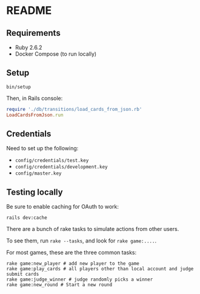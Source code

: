 # README

## Requirements

- Ruby 2.6.2
- Docker Compose (to run locally)

## Setup

```
bin/setup
```

Then, in Rails console:

```rb
require './db/transitions/load_cards_from_json.rb'
LoadCardsFromJson.run
```

## Credentials

Need to set up the following:

- `config/credentials/test.key`
- `config/credentials/development.key`
- `config/master.key`

## Testing locally

Be sure to enable caching for OAuth to work:

```
rails dev:cache
```

There are a bunch of rake tasks to simulate actions from other users.

To see them, run `rake --tasks`, and look for `rake game:....`.

For most games, these are the three common tasks:

```
rake game:new_player # add new player to the game
rake game:play_cards # all players other than local account and judge submit cards
rake game:judge_winner # judge randomly picks a winner
rake game:new_round # Start a new round
```
